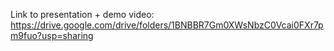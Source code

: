 Link to presentation + demo video: https://drive.google.com/drive/folders/1BNBBR7Gm0XWsNbzC0Vcai0FXr7pm9fuo?usp=sharing
